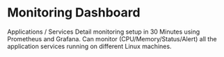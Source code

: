 # Monitoring Dashboard
Applications / Services Detail monitoring setup in 30 Minutes using Prometheus and Grafana. Can monitor (CPU/Memory/Status/Alert) all the application services running on different Linux machines.
